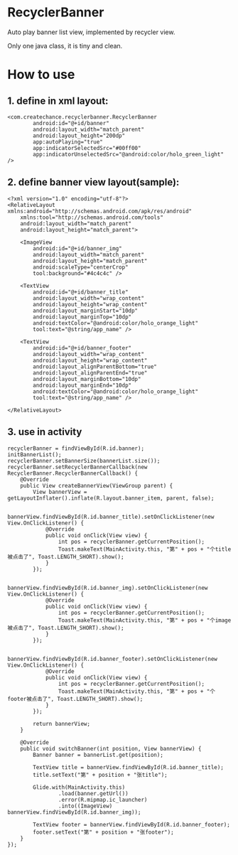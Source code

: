 # RecyclerBanner
Auto play banner list view, implemented by recycler view.

Only one java class, it is tiny and clean.

# How to use
## 1. define in xml layout:

    <com.createchance.recyclerbanner.RecyclerBanner
            android:id="@+id/banner"
            android:layout_width="match_parent"
            android:layout_height="200dp"
            app:autoPlaying="true"
            app:indicatorSelectedSrc="#00ff00"
            app:indicatorUnselectedSrc="@android:color/holo_green_light" />
        
## 2. define banner view layout(sample):

    <?xml version="1.0" encoding="utf-8"?>
    <RelativeLayout xmlns:android="http://schemas.android.com/apk/res/android"
        xmlns:tool="http://schemas.android.com/tools"
        android:layout_width="match_parent"
        android:layout_height="match_parent">
    
        <ImageView
            android:id="@+id/banner_img"
            android:layout_width="match_parent"
            android:layout_height="match_parent"
            android:scaleType="centerCrop"
            tool:background="#4c4c4c" />
    
        <TextView
            android:id="@+id/banner_title"
            android:layout_width="wrap_content"
            android:layout_height="wrap_content"
            android:layout_marginStart="10dp"
            android:layout_marginTop="10dp"
            android:textColor="@android:color/holo_orange_light"
            tool:text="@string/app_name" />
    
        <TextView
            android:id="@+id/banner_footer"
            android:layout_width="wrap_content"
            android:layout_height="wrap_content"
            android:layout_alignParentBottom="true"
            android:layout_alignParentEnd="true"
            android:layout_marginBottom="10dp"
            android:layout_marginEnd="10dp"
            android:textColor="@android:color/holo_orange_light"
            tool:text="@string/app_name" />
    
    </RelativeLayout>

## 3. use in activity

    recyclerBanner = findViewById(R.id.banner);
    initBannerList();
    recyclerBanner.setBannerSize(bannerList.size());
    recyclerBanner.setRecyclerBannerCallback(new RecyclerBanner.RecyclerBannerCallback() {
        @Override
        public View createBannerView(ViewGroup parent) {
            View bannerView = getLayoutInflater().inflate(R.layout.banner_item, parent, false);
    
            bannerView.findViewById(R.id.banner_title).setOnClickListener(new View.OnClickListener() {
                @Override
                public void onClick(View view) {
                    int pos = recyclerBanner.getCurrentPosition();
                    Toast.makeText(MainActivity.this, "第" + pos + "个title被点击了", Toast.LENGTH_SHORT).show();
                }
            });
    
            bannerView.findViewById(R.id.banner_img).setOnClickListener(new View.OnClickListener() {
                @Override
                public void onClick(View view) {
                    int pos = recyclerBanner.getCurrentPosition();
                    Toast.makeText(MainActivity.this, "第" + pos + "个image被点击了", Toast.LENGTH_SHORT).show();
                }
            });
    
            bannerView.findViewById(R.id.banner_footer).setOnClickListener(new View.OnClickListener() {
                @Override
                public void onClick(View view) {
                    int pos = recyclerBanner.getCurrentPosition();
                    Toast.makeText(MainActivity.this, "第" + pos + "个footer被点击了", Toast.LENGTH_SHORT).show();
                }
            });
    
            return bannerView;
        }
    
        @Override
        public void switchBanner(int position, View bannerView) {
            Banner banner = bannerList.get(position);
    
            TextView title = bannerView.findViewById(R.id.banner_title);
            title.setText("第" + position + "张title");
    
            Glide.with(MainActivity.this)
                    .load(banner.getUrl())
                    .error(R.mipmap.ic_launcher)
                    .into((ImageView) bannerView.findViewById(R.id.banner_img));
    
            TextView footer = bannerView.findViewById(R.id.banner_footer);
            footer.setText("第" + position + "张footer");
        }
    });
